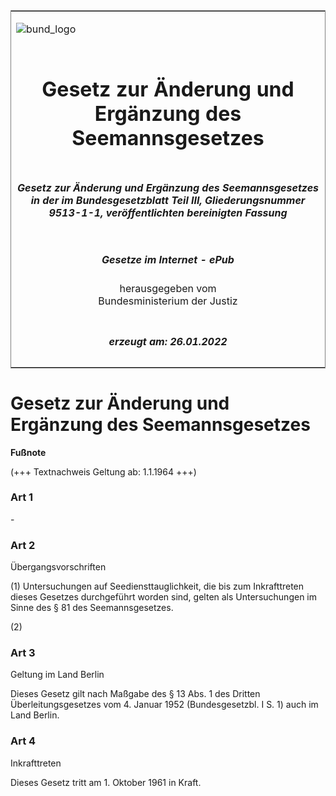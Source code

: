 <span id="DECKBLATT.html"></span>

<table border="0" frame="border" width="100%">

<tr valign="top">

<td align="left">

![bund\_logo](BfJ_2021_Web_de_de.gif)

</td>

<td align="right">

 

</td>

</tr>

<tr align="center" valign="middle">

<td colspan="2">

# Gesetz zur Änderung und Ergänzung des Seemannsgesetzes

</td>

</tr>

<tr align="center" valign="middle">

<td colspan="2">

##### Gesetz zur Änderung und Ergänzung des Seemannsgesetzes in der im Bundesgesetzblatt Teil III, Gliederungsnummer 9513-1-1, veröffentlichten bereinigten Fassung

</td>

</tr>

<tr align="center" valign="middle">

<td colspan="2">

  
  

##### Gesetze im Internet - ePub  
  
herausgegeben vom  
Bundesministerium der Justiz

</td>

</tr>

<tr align="center" valign="bottom">

<td colspan="2">

  
  

##### erzeugt am: 26.01.2022

</td>

</tr>

</table>

<span id="BJNR213910961.html"></span>

# Gesetz zur Änderung und Ergänzung des Seemannsgesetzes

<div>

  
**Fußnote**

<div class="jnhtml">

<div>

<div class="jurAbsatz">

(+++ Textnachweis Geltung ab: 1.1.1964 +++)

</div>

</div>

</div>

</div>

<span id="BJNR213910961BJNE000100326.html"></span>

### Art 1  

<div>

<div class="jnhtml">

<div>

<div class="jurAbsatz">

\-

</div>

</div>

</div>

</div>

<span id="BJNR213910961BJNE000200326.html"></span>

### Art 2  
Übergangsvorschriften

<div>

<div class="jnhtml">

<div>

<div class="jurAbsatz">

(1) Untersuchungen auf Seediensttauglichkeit, die bis zum Inkrafttreten
dieses Gesetzes durchgeführt worden sind, gelten als Untersuchungen im
Sinne des § 81 des Seemannsgesetzes.

</div>

<div class="jurAbsatz">

(2)

</div>

</div>

</div>

</div>

<span id="BJNR213910961BJNE000300326.html"></span>

### Art 3  
Geltung im Land Berlin

<div>

<div class="jnhtml">

<div>

<div class="jurAbsatz">

Dieses Gesetz gilt nach Maßgabe des § 13 Abs. 1 des Dritten
Überleitungsgesetzes vom 4. Januar 1952 (Bundesgesetzbl. I S. 1) auch
im Land Berlin.

</div>

</div>

</div>

</div>

<span id="BJNR213910961BJNE000400326.html"></span>

### Art 4  
Inkrafttreten

<div>

<div class="jnhtml">

<div>

<div class="jurAbsatz">

Dieses Gesetz tritt am 1. Oktober 1961 in Kraft.

</div>

</div>

</div>

</div>
